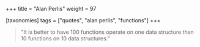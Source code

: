 +++
title = "Alan Perlis"
weight = 97

[taxonomies]
tags = ["quotes", "alan perlis", "functions"]
+++

> "It is better to have 100 functions operate on one data structure than 10
> functions on 10 data structures."

